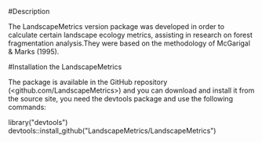 #Description

The LandscapeMetrics version package was developed in order to calculate certain landscape ecology metrics, assisting in research on forest fragmentation analysis.They were based on the methodology of McGarigal & Marks (1995).


#Installation the LandscapeMetrics

The package is available in the GitHub repository (<github.com/LandscapeMetrics>) and you can download and install it from the source site, you need the devtools package and use the following commands:

library("devtools")
devtools::install_github("LandscapeMetrics/LandscapeMetrics")
